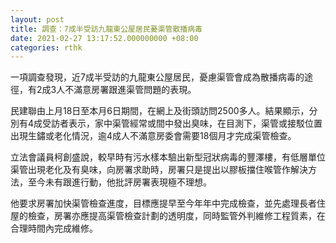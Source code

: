 ```yaml
---
layout: post
title: 調查：7成半受訪九龍東公屋居民憂渠管散播病毒
date: 2021-02-27 13:17:52.000000000 +08:00
categories: rthk
---
```


一項調查發現，近7成半受訪的九龍東公屋居民，憂慮渠管會成為散播病毒的途徑，有2成3人不滿意房署跟進渠管問題的表現。

民建聯由上月18日至本月6日期間，在網上及街頭訪問2500多人。結果顯示，分別有4成受訪者表示，家中渠管經常或間中發出臭味，在目測下，渠管或接駁位置出現生鏽或老化情況，逾4成人不滿意房委會需要18個月才完成渠管檢查。

立法會議員柯創盛說，較早時有污水樣本驗出新型冠狀病毒的豐澤樓，有低層單位渠管出現老化及有臭味，向房署求助時，房署只是提出以膠板擋住喉管作解決方法，至今未有跟進行動，他批評房署表現極不理想。

他要求房署加快渠管檢查進度，目標應提早至今年年中完成檢查，並先處理長者住屋的檢查，房署亦應提高渠管檢查計劃的透明度，同時監管外判維修工程質素，在合理時間內完成維修。

